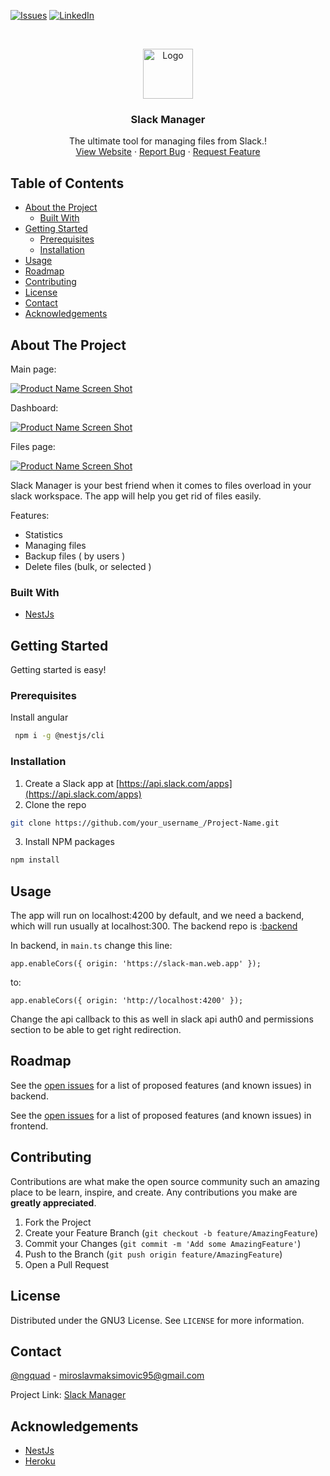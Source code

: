 [![Issues][issues-shield]][issues-url]
[![LinkedIn][linkedin-shield]][linkedin-url]



<br />
<p align="center">
  <a href="https://slack-man.web.app/assets/images/slackmanager.png">
    <img src="https://slack-man.web.app/assets/images/slackmanager.png" alt="Logo" width="80" height="80">
  </a>

  <h3 align="center">Slack Manager</h3>

  <p align="center">
    The ultimate tool for managing files from Slack.!
    <br />
    <a href="https://slack-man.web.app">View Website</a>
    ·
    <a href="https://github.com/miki995/slack-manager-api/issues">Report Bug</a>
    ·
    <a href="https://github.com/miki995/slack-manager-api/issues">Request Feature</a>
  </p>
</p>



<!-- TABLE OF CONTENTS -->
## Table of Contents

* [About the Project](#about-the-project)
  * [Built With](#built-with)
* [Getting Started](#getting-started)
  * [Prerequisites](#prerequisites)
  * [Installation](#installation)
* [Usage](#usage)
* [Roadmap](#roadmap)
* [Contributing](#contributing)
* [License](#license)
* [Contact](#contact)
* [Acknowledgements](#acknowledgements)

## About The Project

Main page:

[![Product Name Screen Shot][product-screenshot1]](https://slack-man.web.app)

Dashboard:

[![Product Name Screen Shot][product-screenshot2]](https://slack-man.web.app)

Files page:

[![Product Name Screen Shot][product-screenshot3]](https://slack-man.web.app)

Slack Manager is your best friend when it comes to files overload in your slack workspace.
The app will help you get rid of files easily.

Features:
* Statistics
* Managing files
* Backup files ( by users )
* Delete files (bulk, or selected )


### Built With
* [NestJs](https://nestjs.com)


<!-- GETTING STARTED -->
## Getting Started

Getting started is easy!

### Prerequisites

Install angular

```sh
 npm i -g @nestjs/cli
```

### Installation

1. Create a Slack app at [https://api.slack.com/apps](https://api.slack.com/apps)
2. Clone the repo
```sh
git clone https://github.com/your_username_/Project-Name.git
```
3. Install NPM packages
```sh
npm install
```


<!-- USAGE EXAMPLES -->
## Usage

The app will run on localhost:4200 by default, and we need a backend, which will run usually at localhost:300.
The backend repo is :[backend](https://github.com/miki995/slack-manager-api)

In backend, in `main.ts` change this line:

```
app.enableCors({ origin: 'https://slack-man.web.app' });
```

to:

```
app.enableCors({ origin: 'http://localhost:4200' });
```

Change the api callback to this as well in slack api auth0 and permissions section to be able to get right redirection.

<!-- ROADMAP -->
## Roadmap

See the [open issues](https://github.com/miki995/slack-manager-api/issues) for a list of proposed features (and known issues) in backend.

See the [open issues](https://github.com/miki995/slack-manager/issues) for a list of proposed features (and known issues) in frontend.

<!-- CONTRIBUTING -->
## Contributing

Contributions are what make the open source community such an amazing place to be learn, inspire, and create. Any contributions you make are **greatly appreciated**.

1. Fork the Project
2. Create your Feature Branch (`git checkout -b feature/AmazingFeature`)
3. Commit your Changes (`git commit -m 'Add some AmazingFeature'`)
4. Push to the Branch (`git push origin feature/AmazingFeature`)
5. Open a Pull Request



<!-- LICENSE -->
## License

Distributed under the GNU3 License. See `LICENSE` for more information.



<!-- CONTACT -->
## Contact

[@ngquad](https://twitter.com/ngquad) - miroslavmaksimovic95@gmail.com

Project Link: [Slack Manager](https://www.producthunt.com/posts/slack-cleaner)


<!-- ACKNOWLEDGEMENTS -->
## Acknowledgements
* [NestJs](https://nestjs.com)
* [Heroku](https://www.heroku.com/home)



<!-- MARKDOWN LINKS & IMAGES -->
<!-- https://www.markdownguide.org/basic-syntax/#reference-style-links -->
[issues-shield]: https://img.shields.io/github/issues/miki995/slack-manager-api.svg?style=flat-square
[issues-url]: https://github.com/miki995/slack-manager-api/issues
[linkedin-shield]: https://img.shields.io/badge/-LinkedIn-black.svg?style=flat-square&logo=linkedin&colorB=555
[linkedin-url]: https://www.linkedin.com/in/miki95
[product-screenshot1]: https://ph-files.imgix.net/b51bf3f5-0d3a-4e5e-a773-c99885798d7b.jpeg?auto=format&auto=compress&codec=mozjpeg&cs=strip&w=751.4124293785311&h=380&fit=max&dpr=2
[product-screenshot2]: https://ph-files.imgix.net/80d4388e-7acc-47a9-8c95-a506a03b2d34.jpeg?auto=format&auto=compress&codec=mozjpeg&cs=strip&w=795.3778751369114&h=380&fit=max&dpr=2
[product-screenshot3]: https://ph-files.imgix.net/f972f702-19ef-4b33-9346-13169fa4d975.jpeg?auto=format&auto=compress&codec=mozjpeg&cs=strip&w=805.8693244739757&h=380&fit=max&dpr=2
